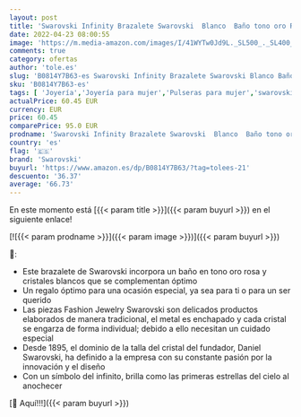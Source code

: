 ```yaml
---
layout: post
title: 'Swarovski Infinity Brazalete Swarovski  Blanco  Baño tono oro Rosa'
date: 2022-04-23 08:00:55
image: 'https://m.media-amazon.com/images/I/41WYTw0Jd9L._SL500_._SL400_.jpg'
comments: true
category: ofertas
author: 'tole.es'
slug: 'B0814Y7B63-es Swarovski Infinity Brazalete Swarovski Blanco Baño tono...'
sku: 'B0814Y7B63-es'
tags: [ 'Joyería','Joyería para mujer','Pulseras para mujer','swarovski','🇪🇸', ]
actualPrice: 60.45 EUR
currency: EUR
price: 60.45
comparePrice: 95.0 EUR
prodname: 'Swarovski Infinity Brazalete Swarovski  Blanco  Baño tono oro Rosa'
country: 'es'
flag: '🇪🇸'
brand: 'Swarovski'
buyurl: 'https://www.amazon.es/dp/B0814Y7B63/?tag=tolees-21'
descuento: '36.37'
average: '66.73'
---
```


En este momento está [{{< param title >}}]({{< param buyurl >}}) en el siguiente enlace!

[![{{< param prodname >}}]({{< param image >}})]({{< param buyurl >}})

🔎:

- Este brazalete de Swarovski incorpora un baño en tono oro rosa y cristales blancos que se complementan óptimo
- Un regalo óptimo para una ocasión especial, ya sea para ti o para un ser querido
- Las piezas Fashion Jewelry Swarovski son delicados productos elaborados de manera tradicional, el metal es enchapado y cada cristal se engarza de forma individual; debido a ello necesitan un cuidado especial
- Desde 1895, el dominio de la talla del cristal del fundador, Daniel Swarovski, ha definido a la empresa con su constante pasión por la innovación y el diseño
- Con un símbolo del infinito, brilla como las primeras estrellas del cielo al anochecer

[🛒 Aquí!!!]({{< param buyurl >}})
